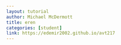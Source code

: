 ```yaml
---
layout: tutorial
author: Michael McDermott
title: eren
categories: [student]
link: https://edemir2002.github.io/avt217
---
```

